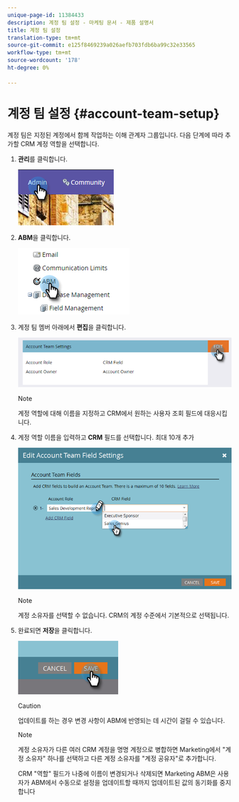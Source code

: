 ```yaml
---
unique-page-id: 11384433
description: 계정 팀 설정 - 마케팅 문서 - 제품 설명서
title: 계정 팀 설정
translation-type: tm+mt
source-git-commit: e125f8469239a026aefb703fdb6ba99c32e33565
workflow-type: tm+mt
source-wordcount: '178'
ht-degree: 0%

---
```



# 계정 팀 설정 {#account-team-setup}

계정 팀은 지정된 계정에서 함께 작업하는 이해 관계자 그룹입니다. 다음 단계에 따라 추가할 CRM 계정 역할을 선택합니다.

1. **관리**&#x200B;를 클릭합니다.

   ![](assets/one-3.png)

1. **ABM**&#x200B;을 클릭합니다.

   ![](assets/two-3.png)

1. 계정 팀 멤버 아래에서 **편집**&#x200B;을 클릭합니다.

   ![](assets/3.png)

   >[!NOTE]
   >
   >계정 역할에 대해 이름을 지정하고 CRM에서 원하는 사용자 조회 필드에 대응시킵니다.

1. 계정 역할 이름을 입력하고 **CRM** 필드를 선택합니다. 최대 10개 추가

   ![](assets/four-2.png)

   >[!NOTE]
   >
   >계정 소유자를 선택할 수 없습니다. CRM의 계정 수준에서 기본적으로 선택됩니다.

1. 완료되면 **저장**&#x200B;을 클릭합니다.

   ![](assets/five-2.png)

   >[!CAUTION]
   >
   >업데이트를 하는 경우 변경 사항이 ABM에 반영되는 데 시간이 걸릴 수 있습니다.

   >[!NOTE]
   >
   >계정 소유자가 다른 여러 CRM 계정을 명명 계정으로 병합하면 Marketing에서 &quot;계정 소유자&quot; 하나를 선택하고 다른 계정 소유자를 &quot;계정 공유자&quot;로 추가합니다.
   >
   >CRM &quot;역할&quot; 필드가 나중에 이름이 변경되거나 삭제되면 Marketing ABM은 사용자가 ABM에서 수동으로 설정을 업데이트할 때까지 업데이트된 값의 동기화를 중지합니다
